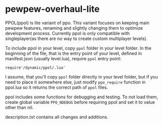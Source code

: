 # pewpew-overhaul-lite
PPOL(ppol) is lite variant of ppo. This variant focuses on keeping main pewpew features, renaming and slightly changing them to optimize development process. Currently ppol is only compatible with singleplayer(as there are no way to create custom multiplayer levels).  

To include ppol in your level, copy `ppol` folder in your level folder. In the beginning of the file, that is the entry point of your level, defined in manifest.json (usually level.lua), require `ppol` entry point:
```
require'/dynamic/ppol/.lua'
```
I assume, that you'll copy `ppol` folder directly in your level folder, but if you need to place it somewhere else, just modify `ppo_require` function in ppol\.lua so it returns the correct path of `ppol` files.

ppol includes some functions for debugging and testing. To not load them, create global variable `PPO_NDEBUG` before requiring ppol and set it to value other than nil.

description.txt contains all changes and additions.
